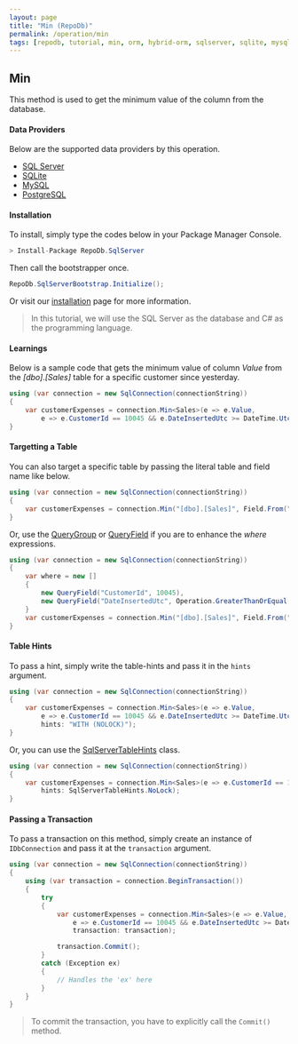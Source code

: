 ```yaml
---
layout: page
title: "Min (RepoDb)"
permalink: /operation/min
tags: [repodb, tutorial, min, orm, hybrid-orm, sqlserver, sqlite, mysql, postgresql]
---
```


## Min

This method is used to get the minimum value of the column from the database.

#### Data Providers

Below are the supported data providers by this operation.

- [SQL Server](https://www.nuget.org/packages/RepoDb.SqlServer)
- [SQLite](https://www.nuget.org/packages/RepoDb.SqLite)
- [MySQL](https://www.nuget.org/packages/RepoDb.MySql)
- [PostgreSQL](https://www.nuget.org/packages/RepoDb.PostgreSql)

#### Installation

To install, simply type the codes below in your Package Manager Console.

```csharp
> Install-Package RepoDb.SqlServer
```

Then call the bootstrapper once.

```csharp
RepoDb.SqlServerBootstrap.Initialize();
```

Or visit our [installation](/tutorials/installation) page for more information.

> In this tutorial, we will use the SQL Server as the database and C# as the programming language.

#### Learnings

Below is a sample code that gets the minimum value of column *Value* from the *[dbo].[Sales]* table for a specific customer since yesterday.

```csharp
using (var connection = new SqlConnection(connectionString))
{
	var customerExpenses = connection.Min<Sales>(e => e.Value,
		e => e.CustomerId == 10045 && e.DateInsertedUtc >= DateTime.UtcNow.Date.AddDays(-1));
}
```

#### Targetting a Table

You can also target a specific table by passing the literal table and field name like below.

```csharp
using (var connection = new SqlConnection(connectionString))
{
	var customerExpenses = connection.Min("[dbo].[Sales]", Field.From("Value"), new { State = "Michigan" });
}
```

Or, use the [QueryGroup](/class/querygroup) or [QueryField](/class/queryfield) if you are to enhance the *where* expressions.

```csharp
using (var connection = new SqlConnection(connectionString))
{
	var where = new []
	{
		new QueryField("CustomerId", 10045),
		new QueryField("DateInsertedUtc", Operation.GreaterThanOrEqual, DateTime.UtcNow.Date.AddDays(-1))
	}
	var customerExpenses = connection.Min("[dbo].[Sales]", Field.From("Value"), where: where);
}
```

#### Table Hints

To pass a hint, simply write the table-hints and pass it in the `hints` argument.

```csharp
using (var connection = new SqlConnection(connectionString))
{
	var customerExpenses = connection.Min<Sales>(e => e.Value,
		e => e.CustomerId == 10045 && e.DateInsertedUtc >= DateTime.UtcNow.Date.AddDays(-1),
		hints: "WITH (NOLOCK)");
}
```

Or, you can use the [SqlServerTableHints](/class[SqlServerTableHints](/class/sqlservertablehints)) class.

```csharp
using (var connection = new SqlConnection(connectionString))
{
	var customerExpenses = connection.Min<Sales>(e => e.CustomerId == 10045 && e.DateInsertedUtc >= DateTime.UtcNow.Date.AddDays(-1),
		hints: SqlServerTableHints.NoLock);
}
```

#### Passing a Transaction

To pass a transaction on this method, simply create an instance of `IDbConnection` and pass it at the `transaction` argument.

```csharp
using (var connection = new SqlConnection(connectionString))
{
	using (var transaction = connection.BeginTransaction())
	{
		try
		{
			var customerExpenses = connection.Min<Sales>(e => e.Value,
				e => e.CustomerId == 10045 && e.DateInsertedUtc >= DateTime.UtcNow.Date.AddDays(-1),
				transaction: transaction);

			transaction.Commit();
		}
		catch (Exception ex)
		{
			// Handles the 'ex' here
		}
	}
}
```

> To commit the transaction, you have to explicitly call the `Commit()` method.


